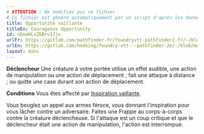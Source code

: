 ```yaml
---
# ATTENTION : Ne modifiez pas ce fichier
# Ce fichier est généré automatiquement par un script d'après les données du module Foundry VTT officiel et de sa traduction
title: Opportunité vaillante
titleEn: Courageous Opportunity
id: nEmaHLsZEBru1Jjv
urlFr: https://gitlab.com/pathfinder-fr/foundryvtt-pathfinder2-fr/-/blob/master/data/feats/nEmaHLsZEBru1Jjv.htm
urlEn: https://gitlab.com/hooking/foundry-vtt---pathfinder-2e/-/blob/master/packs/data/feats.db/courageous-opportunity.json
layout: dons
---
```

**Déclencheur** Une créature à votre portée utilise un effet audible, une action de manipulation ou une action de déplacement ; fait une attaque à distance ; ou quitte une case durant son action de déplacement.

**Conditions** Vous êtes affecté par [Inspiration vaillante](../sorts/inspiration-vaillante.md).

Vous beuglez un appel aux armes féroce, vous donnant l'inspiration pour vous lâcher contre un adversaire. Faites une Frappe au corps-à-corps contre la créature déclencheuse. Si l'attaque est un coup critique et que le déclencheur était une action de manipulation, l'action est interrompue.
